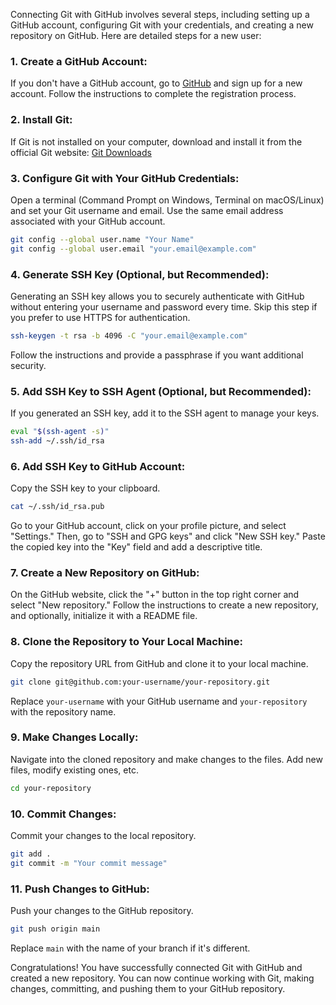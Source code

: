 Connecting Git with GitHub involves several steps, including setting up a GitHub account, configuring Git with your credentials, and creating a new repository on GitHub. Here are detailed steps for a new user:

### 1. Create a GitHub Account:

If you don't have a GitHub account, go to [GitHub](https://github.com/) and sign up for a new account. Follow the instructions to complete the registration process.

### 2. Install Git:

If Git is not installed on your computer, download and install it from the official Git website: [Git Downloads](https://git-scm.com/downloads)

### 3. Configure Git with Your GitHub Credentials:

Open a terminal (Command Prompt on Windows, Terminal on macOS/Linux) and set your Git username and email. Use the same email address associated with your GitHub account.

```bash
git config --global user.name "Your Name"
git config --global user.email "your.email@example.com"
```

### 4. Generate SSH Key (Optional, but Recommended):

Generating an SSH key allows you to securely authenticate with GitHub without entering your username and password every time. Skip this step if you prefer to use HTTPS for authentication.

```bash
ssh-keygen -t rsa -b 4096 -C "your.email@example.com"
```

Follow the instructions and provide a passphrase if you want additional security.

### 5. Add SSH Key to SSH Agent (Optional, but Recommended):

If you generated an SSH key, add it to the SSH agent to manage your keys.

```bash
eval "$(ssh-agent -s)"
ssh-add ~/.ssh/id_rsa
```

### 6. Add SSH Key to GitHub Account:

Copy the SSH key to your clipboard.

```bash
cat ~/.ssh/id_rsa.pub
```

Go to your GitHub account, click on your profile picture, and select "Settings." Then, go to "SSH and GPG keys" and click "New SSH key." Paste the copied key into the "Key" field and add a descriptive title.

### 7. Create a New Repository on GitHub:

On the GitHub website, click the "+" button in the top right corner and select "New repository." Follow the instructions to create a new repository, and optionally, initialize it with a README file.

### 8. Clone the Repository to Your Local Machine:

Copy the repository URL from GitHub and clone it to your local machine.

```bash
git clone git@github.com:your-username/your-repository.git
```

Replace `your-username` with your GitHub username and `your-repository` with the repository name.

### 9. Make Changes Locally:

Navigate into the cloned repository and make changes to the files. Add new files, modify existing ones, etc.

```bash
cd your-repository
```

### 10. Commit Changes:

Commit your changes to the local repository.

```bash
git add .
git commit -m "Your commit message"
```

### 11. Push Changes to GitHub:

Push your changes to the GitHub repository.

```bash
git push origin main
```

Replace `main` with the name of your branch if it's different.

Congratulations! You have successfully connected Git with GitHub and created a new repository. You can now continue working with Git, making changes, committing, and pushing them to your GitHub repository.
